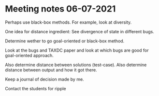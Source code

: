 # Meeting notes 06-07-2021
Perhaps use black-box methods. For example, look at diversity.

One idea for distance ingredient:
See divergence of state in different bugs.

Determine wether to go goal-oriented or black-box method.

Look at the bugs and TAXDC paper and look at which bugs are good for goal-oriented approach.

Also determine distance between solutions (test-case).
Also determine distance between output and how it got there.

Keep a journal of decision made by me.

Contact the students for ripple